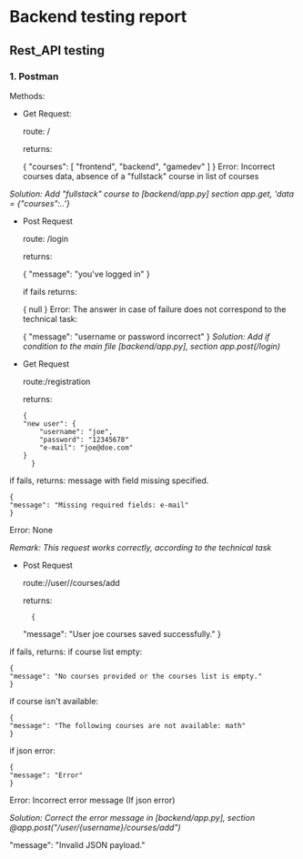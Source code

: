 # Backend testing report

## Rest_API testing

###  1. Postman

Methods:

- Get Request:

     route: /

    returns:


    {
        "courses": [
            "frontend",
            "backend",
            "gamedev"
        ]
    }
Error: Incorrect courses data, absence of a "fullstack" course in list of courses 

_Solution: Add "fullstack" course to [backend/app.py] section app.get, 'data = {"courses":..'}_ 

- Post Request

  route: /login
  
  returns:


    {
      "message": "you've logged in"
    }

  if  fails returns:
  
    {
      null
    }
Error: The answer in case of failure does not correspond to the technical task:
    
    {
      "message": "username or password incorrect"
    }
_Solution: Add if condition to the main file [backend/app.py], section app.post(/login)_

- Get Request

  route:/registration

  returns:

      {
      "new user": {
          "username": "joe",
          "password": "12345678"
          "e-mail": "joe@doe.com"
      }
        }

if fails, returns: message with field missing specified.

    {
    "message": "Missing required fields: e-mail"
    }
Error: None

_Remark: This request works correctly, according to the technical task_

- Post Request 

  route://user//courses/add

  returns:

        {
    "message": "User joe courses saved successfully."
        }

if fails, returns: if course list empty:

    {
    "message": "No courses provided or the courses list is empty."
    }
if course isn't available:

    {
    "message": "The following courses are not available: math"
    }
if json error:

    {
    "message": "Error"
    }

Error: Incorrect error message (If json error)

_Solution: Correct the error  message in [backend/app.py], section @app.post("/user/{username}/courses/add")_

"message": "Invalid JSON payload."
